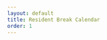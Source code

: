 ```yaml
---
layout: default
title: Resident Break Calendar
order: 1
---
```


<div id="observablehq-searchInput-1e1dd4b7"></div>
<div id="observablehq-viewof-calendar-1e1dd4b7" style="min-height:300px"></div>

<link rel="stylesheet" href="https://cdn.jsdelivr.net/npm/@observablehq/inspector@5/dist/inspector.css">
<script type="module">
    import { Runtime, Inspector } from "https://cdn.jsdelivr.net/npm/@observablehq/runtime@5/dist/runtime.js";
    import define from "https://api.observablehq.com/d/d379ad992bc21262@160.js?v=3";
    
    const runtime = new Runtime()
    const main = runtime.module(define, name => {
        if (name === "searchInput") return new Inspector(document.querySelector("#observablehq-searchInput-1e1dd4b7"));
        if (name === "viewof calendar") return new Inspector(document.querySelector("#observablehq-viewof-calendar-1e1dd4b7"));
        return ["handleSearch", "debouncedHandleSearch"].includes(name);
    });
    main.redefine("GOOGLE_SHEETS_API_KEY", "AIzaSyDln9ZScDNAYGPm-ueXLEf6W7zlbNI9qN8")
</script>
